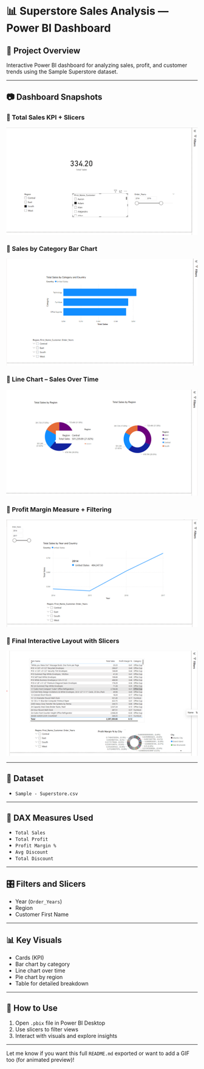 # 📊 Superstore Sales Analysis — Power BI Dashboard

## 🧾 Project Overview
Interactive Power BI dashboard for analyzing sales, profit, and customer trends using the Sample Superstore dataset.

---

## 📷 Dashboard Snapshots

### 🔹 Total Sales KPI + Slicers
![Total Sales Card](./1.png)

### 🔹 Sales by Category Bar Chart
![Sales by Category](./2.png)

### 🔹 Line Chart – Sales Over Time
![Sales over Time](./3.png)

### 🔹 Profit Margin Measure + Filtering
![Profit Margin Card](./4.png)

### 🔹 Final Interactive Layout with Slicers
![Final Dashboard](./5.png)

---

## 📁 Dataset
- `Sample - Superstore.csv`

---

## 📐 DAX Measures Used

- `Total Sales`
- `Total Profit`
- `Profit Margin %`
- `Avg Discount`
- `Total Discount`

---

## 🎛️ Filters and Slicers

- Year (`Order_Years`)
- Region
- Customer First Name

---

## 📊 Key Visuals

- Cards (KPI)
- Bar chart by category
- Line chart over time
- Pie chart by region
- Table for detailed breakdown

---

## 🚀 How to Use

1. Open `.pbix` file in Power BI Desktop
2. Use slicers to filter views
3. Interact with visuals and explore insights

---

Let me know if you want this full `README.md` exported or want to add a GIF too (for animated preview)!
